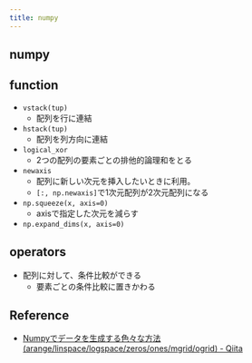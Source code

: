```yaml
---
title: numpy
---
```


## numpy

## function
* `vstack(tup)`
    * 配列を行に連結
* `hstack(tup)`
    * 配列を列方向に連結
* `logical_xor`
    * 2つの配列の要素ごとの排他的論理和をとる
* `newaxis`
    * 配列に新しい次元を挿入したいときに利用。
    * `[:, np.newaxis]`で1次元配列が2次元配列になる
* `np.squeeze(x, axis=0)`
    * axisで指定した次元を減らす
* `np.expand_dims(x, axis=0)`

## operators
* 配列に対して、条件比較ができる
    * 要素ごとの条件比較に置きかわる

## Reference
* [Numpyでデータを生成する色々な方法(arange/linspace/logspace/zeros/ones/mgrid/ogrid) - Qiita](http://qiita.com/supersaiakujin/items/4410efe5dc81982ef208)

